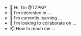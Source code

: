 - 👋 Hi, I’m @TZPKP
- 👀 I’m interested in ...
- 🌱 I’m currently learning ...
- 💞️ I’m looking to collaborate on ...
- 📫 How to reach me ...

<!---
TZPKP/TZPKP is a ✨ special ✨ repository because its `README.md` (this file) appears on your GitHub profile.
You can click the Preview link to take a look at your changes.
--->
